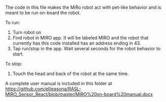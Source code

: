 The code in this file makes the MiRo robot act with pet-like behavior and is meant to be run on-board
the robot.

To run:
1. Turn robot on
2. Find robot in MIRO app. It will be labeled MIRO and the robot that currently has this code installed
has an address ending in 43.
3. Tap run/stop in the app. Wait several seconds for the robot behavior to start.

To stop:
1. Touch the head and back of the robot at the same time.

A complete user manual is included in this folder at https://github.com/ellieasona/RASL-MIRO_Sensor_React/blob/master/MIRO%20on-board%20manual.docx 

